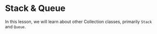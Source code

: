 # Stack & Queue
In this lesson, we will learn about other Collection classes, primarily `Stack` and `Queue`.

